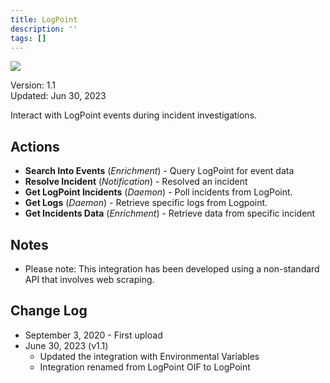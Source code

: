 ```yaml
---
title: LogPoint
description: ''
tags: []
---
```


![](/img/platform-services/automation-service/app-central/logos/logpoint.png)

Version: 1.1  
Updated: Jun 30, 2023

Interact with LogPoint events during incident investigations.

## Actions

* **Search Into Events** (*Enrichment*) - Query LogPoint for event data
* **Resolve Incident** (*Notification*) - Resolved an incident
* **Get LogPoint Incidents** (*Daemon*) - Poll incidents from LogPoint.
* **Get Logs** (*Daemon*) - Retrieve specific logs from Logpoint.
* **Get Incidents Data** (*Enrichment*) - Retrieve data from specific incident

## Notes

* Please note: This integration has been developed using a non-standard API that involves web scraping.

## Change Log

* September 3, 2020 - First upload
* June 30, 2023 (v1.1)
	+ Updated the integration with Environmental Variables
	+ Integration renamed from LogPoint OIF to LogPoint
